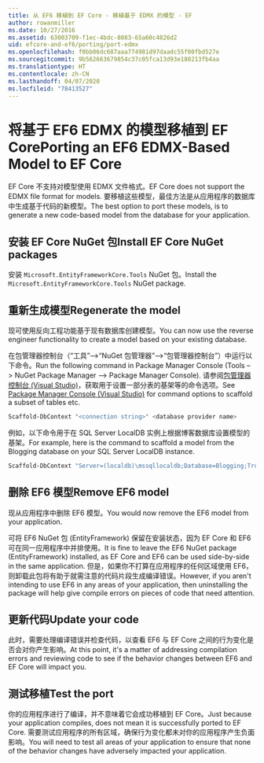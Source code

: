 ```yaml
---
title: 从 EF6 移植到 EF Core - 移植基于 EDMX 的模型 - EF
author: rowanmiller
ms.date: 10/27/2016
ms.assetid: 63003709-f1ec-4bdc-8083-65a60c4826d2
uid: efcore-and-ef6/porting/port-edmx
ms.openlocfilehash: f0bb06dc687aaa774981d97daadc55f00fbd527e
ms.sourcegitcommit: 9b562663679854c37c05fca13d93e180213fb4aa
ms.translationtype: HT
ms.contentlocale: zh-CN
ms.lasthandoff: 04/07/2020
ms.locfileid: "78413527"
---
```

# <a name="porting-an-ef6-edmx-based-model-to-ef-core"></a><span data-ttu-id="47077-102">将基于 EF6 EDMX 的模型移植到 EF Core</span><span class="sxs-lookup"><span data-stu-id="47077-102">Porting an EF6 EDMX-Based Model to EF Core</span></span>

<span data-ttu-id="47077-103">EF Core 不支持对模型使用 EDMX 文件格式。</span><span class="sxs-lookup"><span data-stu-id="47077-103">EF Core does not support the EDMX file format for models.</span></span> <span data-ttu-id="47077-104">要移植这些模型，最佳方法是从应用程序的数据库中生成基于代码的新模型。</span><span class="sxs-lookup"><span data-stu-id="47077-104">The best option to port these models, is to generate a new code-based model from the database for your application.</span></span>

## <a name="install-ef-core-nuget-packages"></a><span data-ttu-id="47077-105">安装 EF Core NuGet 包</span><span class="sxs-lookup"><span data-stu-id="47077-105">Install EF Core NuGet packages</span></span>

<span data-ttu-id="47077-106">安装 `Microsoft.EntityFrameworkCore.Tools` NuGet 包。</span><span class="sxs-lookup"><span data-stu-id="47077-106">Install the `Microsoft.EntityFrameworkCore.Tools` NuGet package.</span></span>

## <a name="regenerate-the-model"></a><span data-ttu-id="47077-107">重新生成模型</span><span class="sxs-lookup"><span data-stu-id="47077-107">Regenerate the model</span></span>

<span data-ttu-id="47077-108">现可使用反向工程功能基于现有数据库创建模型。</span><span class="sxs-lookup"><span data-stu-id="47077-108">You can now use the reverse engineer functionality to create a model based on your existing database.</span></span>

<span data-ttu-id="47077-109">在包管理器控制台（“工具”–>“NuGet 包管理器”–>“包管理器控制台”）中运行以下命令。</span><span class="sxs-lookup"><span data-stu-id="47077-109">Run the following command in Package Manager Console (Tools –> NuGet Package Manager –> Package Manager Console).</span></span> <span data-ttu-id="47077-110">请参阅[包管理器控制台 (Visual Studio)](../../core/miscellaneous/cli/powershell.md)，获取用于设置一部分表的基架等的命令选项。</span><span class="sxs-lookup"><span data-stu-id="47077-110">See [Package Manager Console (Visual Studio)](../../core/miscellaneous/cli/powershell.md) for command options to scaffold a subset of tables etc.</span></span>

``` powershell
Scaffold-DbContext "<connection string>" <database provider name>
```

<span data-ttu-id="47077-111">例如，以下命令用于在 SQL Server LocalDB 实例上根据博客数据库设置模型的基架。</span><span class="sxs-lookup"><span data-stu-id="47077-111">For example, here is the command to scaffold a model from the Blogging database on your SQL Server LocalDB instance.</span></span>

``` powershell
Scaffold-DbContext "Server=(localdb)\mssqllocaldb;Database=Blogging;Trusted_Connection=True;" Microsoft.EntityFrameworkCore.SqlServer
```

## <a name="remove-ef6-model"></a><span data-ttu-id="47077-112">删除 EF6 模型</span><span class="sxs-lookup"><span data-stu-id="47077-112">Remove EF6 model</span></span>

<span data-ttu-id="47077-113">现从应用程序中删除 EF6 模型。</span><span class="sxs-lookup"><span data-stu-id="47077-113">You would now remove the EF6 model from your application.</span></span>

<span data-ttu-id="47077-114">可将 EF6 NuGet 包 (EntityFramework) 保留在安装状态，因为 EF Core 和 EF6 可在同一应用程序中并排使用。</span><span class="sxs-lookup"><span data-stu-id="47077-114">It is fine to leave the EF6 NuGet package (EntityFramework) installed, as EF Core and EF6 can be used side-by-side in the same application.</span></span> <span data-ttu-id="47077-115">但是，如果你不打算在应用程序的任何区域使用 EF6，则卸载此包将有助于就需注意的代码片段生成编译错误。</span><span class="sxs-lookup"><span data-stu-id="47077-115">However, if you aren't intending to use EF6 in any areas of your application, then uninstalling the package will help give compile errors on pieces of code that need attention.</span></span>

## <a name="update-your-code"></a><span data-ttu-id="47077-116">更新代码</span><span class="sxs-lookup"><span data-stu-id="47077-116">Update your code</span></span>

<span data-ttu-id="47077-117">此时，需要处理编译错误并检查代码，以查看 EF6 与 EF Core 之间的行为变化是否会对你产生影响。</span><span class="sxs-lookup"><span data-stu-id="47077-117">At this point, it's a matter of addressing compilation errors and reviewing code to see if the behavior changes between EF6 and EF Core will impact you.</span></span>

## <a name="test-the-port"></a><span data-ttu-id="47077-118">测试移植</span><span class="sxs-lookup"><span data-stu-id="47077-118">Test the port</span></span>

<span data-ttu-id="47077-119">你的应用程序进行了编译，并不意味着它会成功移植到 EF Core。</span><span class="sxs-lookup"><span data-stu-id="47077-119">Just because your application compiles, does not mean it is successfully ported to EF Core.</span></span> <span data-ttu-id="47077-120">需要测试应用程序的所有区域，确保行为变化都未对你的应用程序产生负面影响。</span><span class="sxs-lookup"><span data-stu-id="47077-120">You will need to test all areas of your application to ensure that none of the behavior changes have adversely impacted your application.</span></span>
